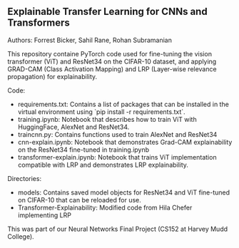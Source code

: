 ## Explainable Transfer Learning for CNNs and Transformers
Authors: Forrest Bicker, Sahil Rane, Rohan Subramanian

This repository containe PyTorch code used for fine-tuning the vision transformer (ViT) and ResNet34 on the CIFAR-10 dataset, and applying GRAD-CAM (Class Activation Mapping) and LRP (Layer-wise relevance propagation) for explainability.

Code:
<ul>
  <li>requirements.txt: Contains a list of packages that can be installed in the virtual environment using `pip install -r requirements.txt`.</li>
  <li>training.ipynb: Notebook that describes how to train ViT with HuggingFace, AlexNet and ResNet34.</li>
  <li>traincnn.py: Contains functions used to train AlexNet and ResNet34</li>
  <li>cnn-explain.ipynb: Notebook that demonstrates Grad-CAM explainability on the ResNet34 fine-tuned in training.ipynb</li>
  <li>transformer-explain.ipynb: Notebook that trains ViT implementation compatible with LRP and demonstrates LRP explainability.</li>
</ul>

Directories:
<ul>
  <li>models: Contains saved model objects for ResNet34 and ViT fine-tuned on CIFAR-10 that can be reloaded for use.</li>
  <li>Transformer-Explainability: Modified code from Hila Chefer implementing LRP</li>
</ul>

This was part of our Neural Networks Final Project (CS152 at Harvey Mudd College).

